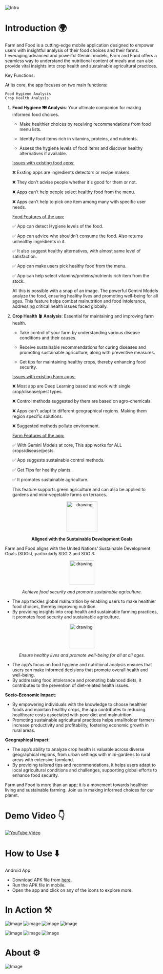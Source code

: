 ![Intro](./assets/Images/intro.png)

# **Introduction** 🌍
Farm and Food is a cutting-edge mobile application designed to empower users with insightful analysis of their food choices and their farms. Leveraging advanced and powerful Gemini models, Farm and Food offers a seamless way to understand the nutritional content of meals and can also provide vital insights into crop health and sustainable agricultural practices.

Key Functions:

At its core, the app focuses on two main functions:

    Food Hygiene Analysis
    Crop Health Analysis

1. **Food Hygiene 🍽️ Analysis**: Your ultimate companion for making informed food choices.

    - Make healthier choices by receiving recommendations from food menu lists.

    - Identify food items rich in vitamins, proteins, and nutrients.

    - Assess the hygiene levels of food items and discover healthy alternatives if available.

    <u>Issues with existing food apps:</u>

    ❌ Exsting apps are ingredients detectors or recipe makers.

    ❌ They don't advise people whether it's good for them or not.

    ❌ Apps can't help people select healthy food from the menu. 

    ❌ Apps can't help to pick one item among many with specific user needs. 

    <u>Food Features of the app:</u>

    ✅ App can detect Hygiene levels of the food.

    ✅ App can advice who shouldn't consume the food. Also returns unhealthy ingredients in it. 

    ✅ It also suggest healthy alternatives, with almost same level of satisfaction. 

    ✅ App can make users pick healthy food from the menu.

    ✅ App can help select vitamins/proteins/nutrients rich item from the stock.  

    All this is possible with a snap of an image. The powerful Gemini Models analyze the food, ensuring healthy lives and promoting well-being for all ages. This feature helps combat malnutrition and food intolerance, addressing critical health issues faced globally.

2. **Crop Health 🪴 Analysis**: Essential for maintaining and improving farm health.

      - Take control of your farm by understanding various disease conditions and their causes.

      - Receive sustainable recommendations for curing diseases and promoting sustainable agriculture, along with preventive measures.

      - Get tips for maintaining healthy crops, thereby enhancing food security.

      <u>Issues with existing Farm apps:</u>

      ❌ Most app are Deep Learning based and work with single crop/disease/pest types.

      ❌ Control methods suggested by them are based on agro-chemicals.

      ❌ Apps can't adapt to different geographical regions. Making them region specific solutions.

      ❌ Suggested methods pollute environment.

      <u>Farm Features of the app:</u>

      ✅ With Gemini Models at core, This app works for ALL crops/disease/pests. 

      ✅ App suggests sustainable control methods.

      ✅ Get Tips for healthy plants.

      ✅ It promotes sustainable agriculture. 

      This feature supports green agriculture and can also be applied to gardens and mini-vegetable farms on terraces.

<p align="center">
  <img src="assets/Images/sdg.png" alt="drawing" width="100" />
</p>

<p align="center">
  <strong>Aligned with the Sustainable Development Goals</strong>
</p>

Farm and Food aligns with the United Nations' Sustainable Development Goals (SDGs), particularly SDG 2 and SDG 3:

<p align="center">
  <img src="assets/Images/sdg2.png" alt="drawing" width="80" />
</p>
    

<p align="center">
  <em>Achieve food security and promote sustainable agriculture.</em>
</p>

- The app tackles global malnutrition by enabling users to make healthier food choices, thereby improving nutrition.
- By providing insights into crop health and sustainable farming practices, it promotes food security and sustainable agriculture.
    
<p align="center">
  <img src="assets/Images/sdg3.png" alt="drawing" width="80" />
</p>

<p align="center">
  <em>Ensure healthy lives and promote well-being for all at all ages.</em>
</p>
    
- The app’s focus on food hygiene and nutritional analysis ensures that users can make informed decisions that promote overall health and well-being.
- By addressing food intolerance and promoting balanced diets, it contributes to the prevention of diet-related health issues.


**Socio-Economic Impact**:
- By empowering individuals with the knowledge to choose healthier foods and maintain healthy crops, the app contributes to reducing healthcare costs associated with poor diet and malnutrition.
- Promoting sustainable agricultural practices helps smallholder farmers increase productivity and profitability, fostering economic growth in rural areas.

**Geographical Impact**:
- The app’s ability to analyze crop health is valuable across diverse geographical regions, from urban settings with mini-gardens to rural areas with extensive farmland.
- By providing tailored tips and recommendations, it helps users adapt to local agricultural conditions and challenges, supporting global efforts to enhance food security.

Farm and Food is more than an app; it is a movement towards healthier living and sustainable farming. Join us in making informed choices for our planet.

# Demo Video 👇

[![YouTube Video](https://img.youtube.com/vi/CJeNNTEdKt8/0.jpg)](https://www.youtube.com/watch?v=CJeNNTEdKt8)

# How to Use ⬇️
Android App: 
 - Download APK file from [here](https://drive.google.com/file/d/1Zv3CERSWujZtxx7ghjydE2s9Y-0XT6eo/view?usp=sharing).
 - Run the APK file in mobile. 
 - Open the app and click on any of the icons to explore more. 


# In Action ⚒️
![image](assets/Images/Tests/home.gif)
![image](assets/Images/Tests/farm_unhealthy_1.png)
![image](assets/Images/Tests/farm_unhealthy_2.png)
![image](assets/Images/Tests/farm_healthy_1.png)

![image](assets/Images/Tests/food_single.png)
![image](assets/Images/Tests/food_many.png)
![image](assets/Images/Tests/food_menu.png)




# About ⚙️ 

![Image](./assets/Images/about.png)

